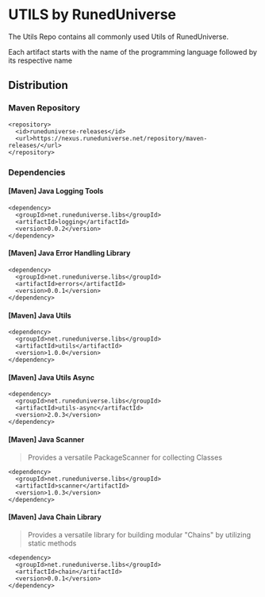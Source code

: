 # UTILS by RunedUniverse
The Utils Repo contains all commonly used Utils of RunedUniverse.

Each artifact starts with the name of the programming language followed by its respective name

## Distribution

### Maven Repository
```
<repository>
  <id>runeduniverse-releases</id>
  <url>https://nexus.runeduniverse.net/repository/maven-releases/</url>
</repository>
```
### Dependencies

#### [Maven] Java Logging Tools
```
<dependency>
  <groupId>net.runeduniverse.libs</groupId>
  <artifactId>logging</artifactId>
  <version>0.0.2</version>
</dependency>
```

#### [Maven] Java Error Handling Library
```
<dependency>
  <groupId>net.runeduniverse.libs</groupId>
  <artifactId>errors</artifactId>
  <version>0.0.1</version>
</dependency>
```

#### [Maven] Java Utils
```
<dependency>
  <groupId>net.runeduniverse.libs</groupId>
  <artifactId>utils</artifactId>
  <version>1.0.0</version>
</dependency>
```

#### [Maven] Java Utils Async
```
<dependency>
  <groupId>net.runeduniverse.libs</groupId>
  <artifactId>utils-async</artifactId>
  <version>2.0.3</version>
</dependency>
```

#### [Maven] Java Scanner
> Provides a versatile PackageScanner for collecting Classes
```
<dependency>
  <groupId>net.runeduniverse.libs</groupId>
  <artifactId>scanner</artifactId>
  <version>1.0.3</version>
</dependency>
```

#### [Maven] Java Chain Library
> Provides a versatile library for building modular "Chains" by utilizing static methods
```
<dependency>
  <groupId>net.runeduniverse.libs</groupId>
  <artifactId>chain</artifactId>
  <version>0.0.1</version>
</dependency>
```
